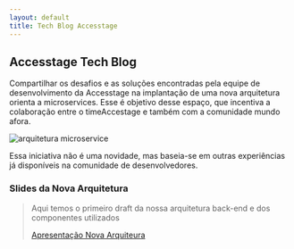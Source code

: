 ```yaml
---
layout: default
title: Tech Blog Accesstage
---
```


## Accesstage Tech Blog

Compartilhar os desafios e as soluções encontradas pela equipe de desenvolvimento da Accesstage na implantação de uma nova arquitetura orienta a microservices. Esse é objetivo desse espaço, que incentiva a colaboração entre o timeAccestage e também com a comunidade mundo afora.

![arquitetura microservice](http://i.imgur.com/3wuc5ZQ.jpg)

Essa iniciativa não é uma novidade, mas baseia-se em outras experiências já disponíveis na comunidade de desenvolvedores. 

### Slides da Nova Arquitetura

>Aqui temos o primeiro draft da nossa arquitetura back-end e dos componentes utilizados
>
>[Apresentação Nova Arquiteura](http://slides.com/rodrigomelgar/arquitetura-de-referencia)
